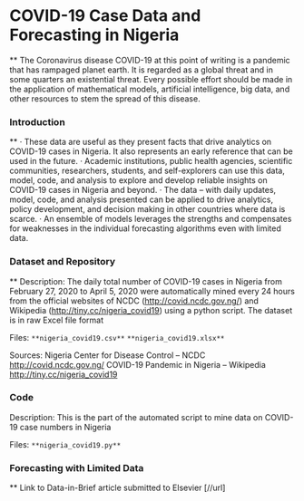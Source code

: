 # COVID-19 Case Data and Forecasting in Nigeria
**
The Coronavirus disease COVID-19 at this point of writing is a pandemic that has rampaged planet earth. It is regarded as a global threat and in some quarters an existential threat. Every possible effort should be made in the application of mathematical models, artificial intelligence, big data, and other resources to stem the spread of this disease. 

### Introduction
**
·	These data are useful as they present facts that drive analytics on COVID-19 cases in Nigeria. It also represents an early reference that can be used in the future.
·	Academic institutions, public health agencies, scientific communities, researchers, students, and self-explorers can use this data, model, code, and analysis to explore and develop reliable insights on COVID-19 cases in Nigeria and beyond.
·	The data – with daily updates, model, code, and analysis presented can be applied to drive analytics, policy development, and decision making in other countries where data is scarce.
·	An ensemble of models leverages the strengths and compensates for weaknesses in the individual forecasting algorithms even with limited data.

### Dataset and Repository
**
Description:
The daily total number of COVID-19 cases in Nigeria from February 27, 2020 to April 5, 2020 were automatically mined every 24 hours from the official websites of NCDC (http://covid.ncdc.gov.ng/) and Wikipedia (http://tiny.cc/nigeria_covid19) using a python script. The dataset is in raw Excel file format

Files:
`**nigeria_covid19.csv**`
`**nigeria_covid19.xlsx**`

Sources:
Nigeria Center for Disease Control – NCDC http://covid.ncdc.gov.ng/
COVID-19 Pandemic in Nigeria – Wikipedia http://tiny.cc/nigeria_covid19

### Code
Description:
This is the part of the automated script to mine data on COVID-19 case numbers in Nigeria

Files:
`**nigeria_covid19.py**`

### Forecasting with Limited Data
**
Link to Data-in-Brief article submitted to Elsevier [//url]
